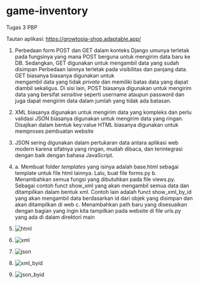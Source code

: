 # game-inventory
Tugas 3 PBP

Tautan aplikasi: https://growtopia-shop.adaptable.app/

1. Perbedaan form POST dan GET dalam konteks Django umunya terletak pada fungsinya yang mana POST berguna 
   untuk mengirim data baru ke DB. Sedangkan, GET digunakan untuk mengambil data yang sudah disimpan
   Perbedaan lainnya terletak pada visibilitas dan panjang data. GET biasanya biasanya digunakan untuk       
   mengambil data yang tidak _private_ dan memiliki batas data yang dapat diambil sekaligus. Di sisi lain, 
   POST biasanya digunakan untuk mengirim data yang bersifat _sensitive_ seperti username ataupun password dan 
   juga dapat mengirim data dalam jumlah yang tidak ada batasan.

2. XML biasanya digunakan untuk mengirim data yang kompleks dan perlu validasi
   JSON biasanya digunakan untuk mengirim data yang ringan. Disajikan dalam bentuk key:value
   HTML biasanya digunakan untuk memproses pembuatan website

3. JSON sering digunakan dalam pertukaran data antara aplikasi web modern karena sifatnya yang ringan, mudah dibaca, dan terintegrasi dengan baik dengan 
   bahasa JavaScript.

4. a. Membuat folder _templates_ yang isinya adalah base.html sebagai template untuk file html lainnya. Lalu, buat file forms.py
   b. Menambahkan semua fungsi yang dibutuhkan pada file views.py. Sebagai contoh funct show_xml yang akan mengambil semua data dan ditampilkan dalam bentuk 
      xml. Contoh lain adalah funct show_xml_by_id yang akan mengambil data berdasarkan id dari objek yang disimpan dan akan ditampilkan di web
   c. Menambahkan path baru yang disesuaikan dengan bagian yang ingin kita tampilkan pada website di file urls.py yang ada di dalam direktori main


1. ![html](https://github.com/Scarletra/game-inventory/assets/112821721/b761da56-2eb8-4d46-903c-2f1944f1097e)
2. ![xml](https://github.com/Scarletra/game-inventory/assets/112821721/2bdf72da-d58c-4df9-a11e-851fdeeb66c1)
3. ![json](https://github.com/Scarletra/game-inventory/assets/112821721/c99a2502-99b8-4df2-bd23-a9d4f80bdd97)
4. ![xml_byid](https://github.com/Scarletra/game-inventory/assets/112821721/b134552e-90d0-43f9-ade5-346b2aa9977a)
5. ![json_byid](https://github.com/Scarletra/game-inventory/assets/112821721/cdc4b4c9-943a-448a-a9fc-c4f5b012d5ba)

